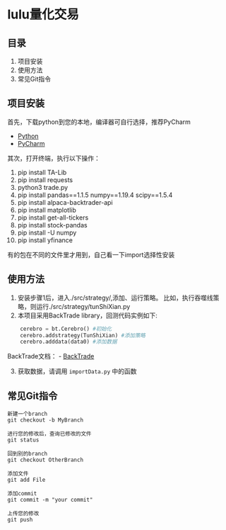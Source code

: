 # lulu量化交易

## 目录

1. 项目安装
1. 使用方法
3. 常见Git指令


## 项目安装

首先，下载python到您的本地，编译器可自行选择，推荐PyCharm

- [Python](https://www.python.org/downloads/) 
- [PyCharm](https://www.jetbrains.com/pycharm/download/#section=mac) 

其次，打开终端，执行以下操作：
1. pip install TA-Lib
2. pip install requests
3. python3 trade.py
4. pip install pandas==1.1.5 numpy==1.19.4 scipy==1.5.4
5. pip install alpaca-backtrader-api
6. pip install matplotlib
7. pip install get-all-tickers
8. pip install stock-pandas
9. pip install -U numpy
10. pip install yfinance

有的包在不同的文件里才用到，自己看一下import选择性安装

## 使用方法

1. 安装步骤1后，进入./src/strategy/,添加、运行策略。
  比如，执行吞噬线策略，则运行./src/strategy/tunShiXian.py
2. 本项目采用BackTrade library，回测代码实例如下:
```python
    cerebro = bt.Cerebro() #初始化
    cerebro.addstrategy(TunShiXian) #添加策略
    cerebro.adddata(data0) #添加数据
```
  BackTrade文档：
    - [BackTrade](https://www.backtrader.com/docu/) 

3. 获取数据，请调用
```importData.py``` 中的函数
   
## 常见Git指令
```
新建一个branch
git checkout -b MyBranch 

进行您的修改后，查询已修改的文件
git status

回到别的branch
git checkout OtherBranch

添加文件
git add File

添加commit
git commit -m "your commit"

上传您的修改
git push
```
